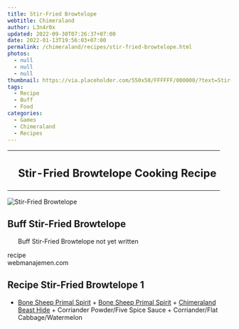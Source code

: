 ```yaml
---
title: Stir-Fried Browtelope
webtitle: Chimeraland
author: L3n4r0x
updated: 2022-09-30T07:26:37+07:00
date: 2022-01-13T19:56:03+07:00
permalink: /chimeraland/recipes/stir-fried-browtelope.html
photos:
  - null
  - null
  - null
thumbnail: https://via.placeholder.com/550x50/FFFFFF/000000/?text=Stir-Fried Browtelope
tags:
  - Recipe
  - Buff
  - Food
categories:
  - Games
  - Chimeraland
  - Recipes
---
```


<section id="bootstrap-wrapper"><link rel="stylesheet" href="https://cdn.statically.io/gh/dimaslanjaka/Web-Manajemen/40ac3225/css/bootstrap-4.5-wrapper.css"/><div class="row mb-2"><div class="col-md-12 mb-2"><table class="table" id="post-info"><tbody><tr><td></td><td><h1 class="fs-5">Stir-Fried Browtelope Cooking Recipe</h1></td></tr></tbody></table></div></div><div class="card mb-2"><div class="row g-0"><div class="col-sm-4 position-relative mb-2"><img src="https://via.placeholder.com/600" class="card-img fit-cover w-100 h-100" alt="Stir-Fried Browtelope" data-fancybox="true"/></div><div class="col-sm-8 mb-2"><div class="card-body"><h2 class="card-title fs-5">Buff Stir-Fried Browtelope</h2><div class="card-text"><ul>Buff Stir-Fried Browtelope not yet written</ul></div><span class="badge rounded-pill bg-dark">recipe</span></div><div class="card-footer text-end text-muted">webmanajemen.com</div></div></div></div><div class="row mb-2"><div class="col-12 col-lg-6 recipe-item mb-2"><div class="card"><div class="card-body"><h2 class="card-title fs-5">Recipe Stir-Fried Browtelope 1</h2><div class="card-text"><ul><li><a class="text-decoration-none" href="/chimeraland/materials/bone-sheep-primal-spirit.html">Bone Sheep Primal Spirit</a><span> + </span><a class="text-decoration-none" href="/chimeraland/materials/bone-sheep-primal-spirit.html">Bone Sheep Primal Spirit</a><span> + </span><a class="text-decoration-none" href="/chimeraland/materials/chimeraland-beast-hide.html">Chimeraland Beast Hide</a><span> + </span>Corriander Powder/Five Spice Sauce<span> + </span>Corriander/Flat Cabbage/Watermelon</li></ul></div></div></div></div></div></section>